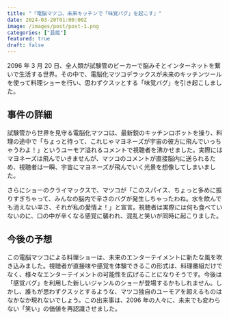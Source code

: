 ```yaml
---
title: "『電脳マツコ、未来キッチンで「味覚バグ」を起こす』"
date: 2024-03-20T01:00:00Z
image: /images/post/post-1.png
categories: ["芸能"]
featured: true
draft: false
---
```


2096 年 3 月 20 日、全人類が試験管のビーカーで脳みそとインターネットを繋いで生活する世界。その中で、電脳化マツコデラックスが未来のキッチンツールを使って料理ショーを行い、思わずクスッとする「味覚バグ」を引き起こしました。

## 事件の詳細

試験管から世界を見守る電脳化マツコは、最新鋭のキッチンロボットを操り、料理の途中で「ちょっと待って、これじゃマヨネーズが宇宙の彼方に飛んでいっちゃうわよ！」というユーモア溢れるコメントで視聴者を沸かせました。実際にはマヨネーズは飛んでいきませんが、マツコのコメントが直接脳内に送られるため、視聴者は一瞬、宇宙にマヨネーズが飛んでいく光景を想像してしまいました。

さらにショーのクライマックスで、マツコが「このスパイス、ちょっと多めに振りすぎちゃって、みんなの脳内で辛さのバグが発生しちゃったわね。水を飲んでも消えない辛さ、それが私の愛情よ！」と宣言。視聴者は実際には何も食べていないのに、口の中が辛くなる感覚に襲われ、混乱と笑いが同時に起こりました。

## 今後の予想

この電脳マツコによる料理ショーは、未来のエンターテイメントに新たな風を吹き込みました。視聴者が直接味や感覚を体験できるこの形式は、料理番組だけでなく、様々なエンターテイメントの可能性を広げることになりそうです。今後は「感覚バグ」を利用した新しいジャンルのショーが登場するかもしれません。しかし、誰もが思わずクスッとするような、マツコ独自のユーモアを超えるものはなかなか現れないでしょう。この出来事は、2096 年の人々に、未来でも変わらない「笑い」の価値を再認識させました。

